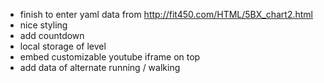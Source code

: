 -   finish to enter yaml data from
    <http://fit450.com/HTML/5BX_chart2.html>
-   nice styling
-   add countdown
-   local storage of level
-   embed customizable youtube iframe on top
-   add data of alternate running / walking
